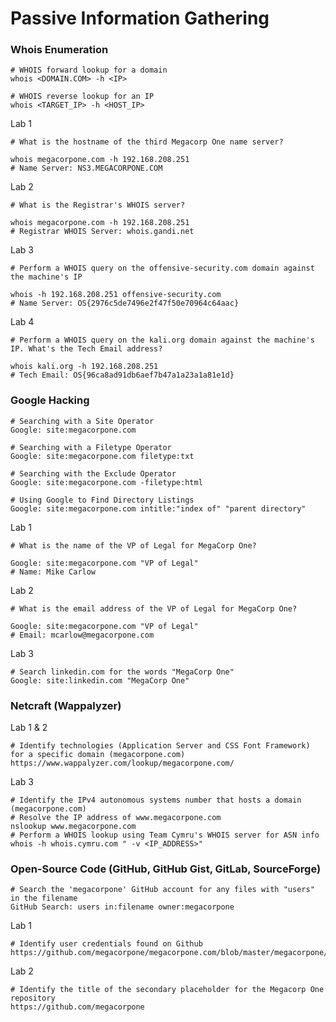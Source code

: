# Passive Information Gathering
### Whois Enumeration
``` shell
# WHOIS forward lookup for a domain
whois <DOMAIN.COM> -h <IP>
```
``` shell
# WHOIS reverse lookup for an IP
whois <TARGET_IP> -h <HOST_IP>
```
Lab 1 
``` shell
# What is the hostname of the third Megacorp One name server?

whois megacorpone.com -h 192.168.208.251
# Name Server: NS3.MEGACORPONE.COM
```
Lab 2
``` shell
# What is the Registrar's WHOIS server?

whois megacorpone.com -h 192.168.208.251
# Registrar WHOIS Server: whois.gandi.net
```
Lab 3
``` shell
# Perform a WHOIS query on the offensive-security.com domain against the machine's IP

whois -h 192.168.208.251 offensive-security.com
# Name Server: OS{2976c5de7496e2f47f50e70964c64aac}
```
Lab 4
``` shell
# Perform a WHOIS query on the kali.org domain against the machine's IP. What's the Tech Email address?

whois kali.org -h 192.168.208.251
# Tech Email: OS{96ca8ad91db6aef7b47a1a23a1a81e1d}
```
### Google Hacking
```
# Searching with a Site Operator
Google: site:megacorpone.com
```
```
# Searching with a Filetype Operator
Google: site:megacorpone.com filetype:txt
```
```
# Searching with the Exclude Operator
Google: site:megacorpone.com -filetype:html
```
```
# Using Google to Find Directory Listings
Google: site:megacorpone.com intitle:"index of" "parent directory"
```
Lab 1
```
# What is the name of the VP of Legal for MegaCorp One?

Google: site:megacorpone.com "VP of Legal"
# Name: Mike Carlow
```
Lab 2
```
# What is the email address of the VP of Legal for MegaCorp One?

Google: site:megacorpone.com "VP of Legal"
# Email: mcarlow@megacorpone.com 
```
Lab 3
```
# Search linkedin.com for the words "MegaCorp One"
Google: site:linkedin.com "MegaCorp One"
```
### Netcraft (Wappalyzer)
Lab 1 & 2
```
# Identify technologies (Application Server and CSS Font Framework) for a specific domain (megacorpone.com)
https://www.wappalyzer.com/lookup/megacorpone.com/
```
Lab 3
```
# Identify the IPv4 autonomous systems number that hosts a domain (megacorpone.com)
# Resolve the IP address of www.megacorpone.com  
nslookup www.megacorpone.com
# Perform a WHOIS lookup using Team Cymru's WHOIS server for ASN info  
whois -h whois.cymru.com " -v <IP_ADDRESS>"
```
### Open-Source Code (GitHub, GitHub Gist, GitLab, SourceForge)
```
# Search the 'megacorpone' GitHub account for any files with "users" in the filename
GitHub Search: users in:filename owner:megacorpone
```
Lab 1
```
# Identify user credentials found on Github
https://github.com/megacorpone/megacorpone.com/blob/master/megacorpone/xampp.users
```
Lab 2
```
# Identify the title of the secondary placeholder for the Megacorp One repository
https://github.com/megacorpone
```
